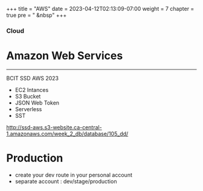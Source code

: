 +++
title = "AWS"
date = 2023-04-12T02:13:09-07:00
weight = 7
chapter = true
pre = "<i class='fas fa-book-open'></i> &nbsp"
+++

### Cloud

# **Amazon Web Services**

---

BCIT SSD AWS 2023

- EC2 Intances
- S3 Bucket
- JSON Web Token
- Serverless
- SST

http://ssd-aws.s3-website.ca-central-1.amazonaws.com/week_2_db/database/105_dd/

# Production

- create your dev route in your personal account
- separate account : dev/stage/production
